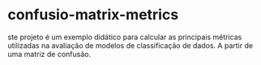 # confusio-matrix-metrics
ste projeto é um exemplo didático para calcular as principais métricas utilizadas na avaliação de modelos de classificação de dados. A partir de uma matriz de confusão.
